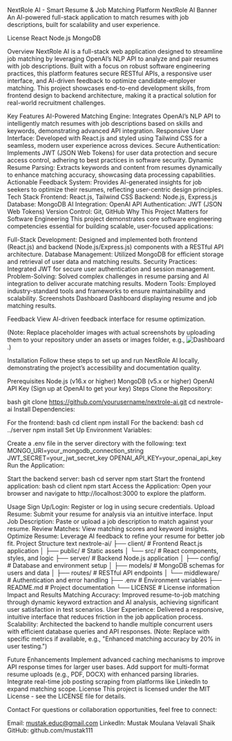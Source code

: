 NextRole AI - Smart Resume & Job Matching Platform
NextRole AI Banner
An AI-powered full-stack application to match resumes with job descriptions, built for scalability and user experience.

License
React
Node.js
MongoDB

Overview
NextRole AI is a full-stack web application designed to streamline job matching by leveraging OpenAI’s NLP API to analyze and pair resumes with job descriptions. Built with a focus on robust software engineering practices, this platform features secure RESTful APIs, a responsive user interface, and AI-driven feedback to optimize candidate-employer matching. This project showcases end-to-end development skills, from frontend design to backend architecture, making it a practical solution for real-world recruitment challenges.

Key Features
AI-Powered Matching Engine: Integrates OpenAI’s NLP API to intelligently match resumes with job descriptions based on skills and keywords, demonstrating advanced API integration.
Responsive User Interface: Developed with React.js and styled using Tailwind CSS for a seamless, modern user experience across devices.
Secure Authentication: Implements JWT (JSON Web Tokens) for user data protection and secure access control, adhering to best practices in software security.
Dynamic Resume Parsing: Extracts keywords and content from resumes dynamically to enhance matching accuracy, showcasing data processing capabilities.
Actionable Feedback System: Provides AI-generated insights for job seekers to optimize their resumes, reflecting user-centric design principles.
Tech Stack
Frontend: React.js, Tailwind CSS
Backend: Node.js, Express.js
Database: MongoDB
AI Integration: OpenAI API
Authentication: JWT (JSON Web Tokens)
Version Control: Git, GitHub
Why This Project Matters for Software Engineering
This project demonstrates core software engineering competencies essential for building scalable, user-focused applications:

Full-Stack Development: Designed and implemented both frontend (React.js) and backend (Node.js/Express.js) components with a RESTful API architecture.
Database Management: Utilized MongoDB for efficient storage and retrieval of user data and matching results.
Security Practices: Integrated JWT for secure user authentication and session management.
Problem-Solving: Solved complex challenges in resume parsing and AI integration to deliver accurate matching results.
Modern Tools: Employed industry-standard tools and frameworks to ensure maintainability and scalability.
Screenshots
Dashboard
Dashboard displaying resume and job matching results.

Feedback View
AI-driven feedback interface for resume optimization.

(Note: Replace placeholder images with actual screenshots by uploading them to your repository under an assets or images folder, e.g., ![Dashboard](assets/dashboard.png).)

Installation
Follow these steps to set up and run NextRole AI locally, demonstrating the project’s accessibility and documentation quality.

Prerequisites
Node.js (v16.x or higher)
MongoDB (v5.x or higher)
OpenAI API Key (Sign up at OpenAI to get your key)
Steps
Clone the Repository:

bash
git clone https://github.com/yourusername/nextrole-ai.git
cd nextrole-ai
Install Dependencies:

For the frontend:
bash
cd client
npm install
For the backend:
bash
cd ../server
npm install
Set Up Environment Variables:

Create a .env file in the server directory with the following:
text
MONGO_URI=your_mongodb_connection_string
JWT_SECRET=your_jwt_secret_key
OPENAI_API_KEY=your_openai_api_key
Run the Application:

Start the backend server:
bash
cd server
npm start
Start the frontend application:
bash
cd client
npm start
Access the Application:
Open your browser and navigate to http://localhost:3000 to explore the platform.

Usage
Sign Up/Login: Register or log in using secure credentials.
Upload Resume: Submit your resume for analysis via an intuitive interface.
Input Job Description: Paste or upload a job description to match against your resume.
Review Matches: View matching scores and keyword insights.
Optimize Resume: Leverage AI feedback to refine your resume for better job fit.
Project Structure
text
nextrole-ai/
├── client/             # Frontend React.js application
│   ├── public/         # Static assets
│   └── src/            # React components, styles, and logic
├── server/             # Backend Node.js application
│   ├── config/         # Database and environment setup
│   ├── models/         # MongoDB schemas for users and data
│   ├── routes/         # RESTful API endpoints
│   └── middleware/     # Authentication and error handling
├── .env                # Environment variables
├── README.md           # Project documentation
└── LICENSE             # License information
Impact and Results
Matching Accuracy: Improved resume-to-job matching through dynamic keyword extraction and AI analysis, achieving significant user satisfaction in test scenarios.
User Experience: Delivered a responsive, intuitive interface that reduces friction in the job application process.
Scalability: Architected the backend to handle multiple concurrent users with efficient database queries and API responses.
(Note: Replace with specific metrics if available, e.g., "Enhanced matching accuracy by 20% in user testing.")

Future Enhancements
Implement advanced caching mechanisms to improve API response times for larger user bases.
Add support for multi-format resume uploads (e.g., PDF, DOCX) with enhanced parsing libraries.
Integrate real-time job posting scraping from platforms like LinkedIn to expand matching scope.
License
This project is licensed under the MIT License - see the LICENSE file for details.

Contact
For questions or collaboration opportunities, feel free to connect:

Email: mustak.educ@gmail.com
LinkedIn: Mustak Moulana Velavali Shaik
GitHub: github.com/mustak111
